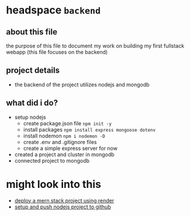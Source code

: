 # headspace `backend`

## about this file
the purpose of this file to document my work on building my first fullstack webapp (this file focuses on the backend)

## project details
- the backend of the project utilizes nodejs and mongodb

## what did i do?
- setup nodejs
    - create package.json file `npm init -y`
    - install packages `npm install express mongoose dotenv`
    - install nodemon `npm i nodemon -D`
    - create .env and .gitignore files
    - create a simple express server for now
- created a project and cluster in mongodb
- connected project to mongodb


# might look into this
- [deploy a mern stack project using render](https://dev.to/kunalukey/how-to-setup-and-deploy-a-mern-stack-project-for-free-5acl)
- [setup and push nodejs project to github](https://medium.com/@rikhisobari20/how-to-build-server-using-express-basic-push-our-code-to-github-bb77d1b46f14)